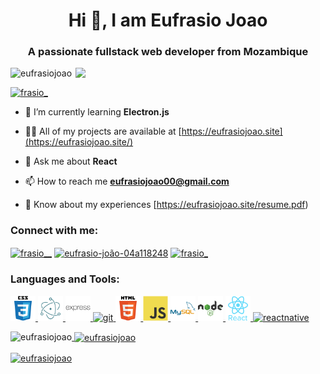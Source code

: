 <h1 align="center">Hi 👋, I am Eufrasio Joao</h1>
<h3 align="center">A passionate fullstack web developer from Mozambique</h3>
<img align='right' altt="coding" width="400" src="https://my-portfolio-git-main-frasios-projects.vercel.app/_next/image?url=%2Fback.jpg&w=1200&q=75"

<p align="left"> <img src="https://komarev.com/ghpvc/?username=eufrasiojoao&label=Profile%20views&color=0e75b6&style=flat" alt="eufrasiojoao" /> </p>

<p align="left"> <a href="https://x.com/frasio__" target="blank"><img src="https://img.shields.io/twitter/follow/frasio_?logo=twitter&style=for-the-badge" alt="frasio_" /></a> </p>

- 🌱 I’m currently learning **Electron.js**

- 👨‍💻 All of my projects are available at [https://eufrasiojoao.site](https://eufrasiojoao.site/)

- 💬 Ask me about **React**

- 📫 How to reach me **eufrasiojoao00@gmail.com**

- 📄 Know about my experiences [https://eufrasiojoao.site/resume.pdf)

<h3 align="left">Connect with me:</h3>
<p align="left">
<a href="https://x.com/frasio___" target="blank"><img align="center" src="https://raw.githubusercontent.com/rahuldkjain/github-profile-readme-generator/master/src/images/icons/Social/twitter.svg" alt="frasio__" height="30" width="40" /></a> <a href="https://linkedin.com/in/eufrasio-joão-04a118248" target="blank"><img align="center" src="https://raw.githubusercontent.com/rahuldkjain/github-profile-readme-generator/master/src/images/icons/Social/linked-in-alt.svg" alt="eufrasio-joão-04a118248" height="30" width="40" /></a> <a href="https://instagram.com/frasio_" target="blank"><img align="center" src="https://raw.githubusercontent.com/rahuldkjain/github-profile-readme-generator/master/src/images/icons/Social/instagram.svg" alt="frasio_" height="30" width="40" /></a>
</p>

<h3 align="left">Languages and Tools:</h3>
<p align="left">   <a href="https://www.w3schools.com/css/" target="_blank" rel="noreferrer"> <img src="https://raw.githubusercontent.com/devicons/devicon/master/icons/css3/css3-original-wordmark.svg" alt="css3" width="40" height="40"/> </a> <a href="https://www.electronjs.org" target="_blank" rel="noreferrer"> <img src="https://raw.githubusercontent.com/devicons/devicon/master/icons/electron/electron-original.svg" alt="electron" width="40" height="40"/> </a> <a href="https://expressjs.com" target="_blank" rel="noreferrer"> <img src="https://raw.githubusercontent.com/devicons/devicon/master/icons/express/express-original-wordmark.svg" alt="express" width="40" height="40"/> </a> <a href="https://git-scm.com/" target="_blank" rel="noreferrer"> <img src="https://www.vectorlogo.zone/logos/git-scm/git-scm-icon.svg" alt="git" width="40" height="40"/> </a> <a href="https://www.w3.org/html/" target="_blank" rel="noreferrer"> <img src="https://raw.githubusercontent.com/devicons/devicon/master/icons/html5/html5-original-wordmark.svg" alt="html5" width="40" height="40"/> </a>  <a href="https://developer.mozilla.org/en-US/docs/Web/JavaScript" target="_blank" rel="noreferrer"> <img src="https://raw.githubusercontent.com/devicons/devicon/master/icons/javascript/javascript-original.svg" alt="javascript" width="40" height="40"/> </a> <a href="https://www.mysql.com/" target="_blank" rel="noreferrer"> <img src="https://raw.githubusercontent.com/devicons/devicon/master/icons/mysql/mysql-original-wordmark.svg" alt="mysql" width="40" height="40"/> </a> <a href="https://nodejs.org" target="_blank" rel="noreferrer"> <img src="https://raw.githubusercontent.com/devicons/devicon/master/icons/nodejs/nodejs-original-wordmark.svg" alt="nodejs" width="40" height="40"/> </a> <a href="https://reactjs.org/" target="_blank" rel="noreferrer"> <img src="https://raw.githubusercontent.com/devicons/devicon/master/icons/react/react-original-wordmark.svg" alt="react" width="40" height="40"/> </a> <a href="https://reactnative.dev/" target="_blank" rel="noreferrer"> <img src="https://reactnative.dev/img/header_logo.svg" alt="reactnative" width="40" height="40"/> </p>

<p><img align="left" src="https://github-readme-stats.vercel.app/api/top-langs?username=eufrasiojoao&show_icons=true&locale=en&layout=compact" alt="eufrasiojoao" /></p>

<p>&nbsp;<img align="center" src="https://github-readme-stats.vercel.app/api?username=eufrasiojoao&show_icons=true&locale=en" alt="eufrasiojoao" /></p>

<p><img align="center" src="https://github-readme-streak-stats.herokuapp.com/?user=eufrasiojoao&" alt="eufrasiojoao" /></p>
